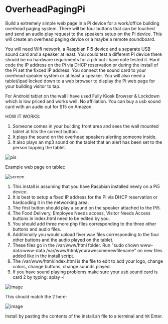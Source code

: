 # OverheadPagingPi

Build a extremely simple web page in a Pi device for a work/office building overhead paging system. There will be four buttons that can be touched and send an audio play request to the speakers setup on the Pi device. This will create an overhead paging device or a maybe a remote soundboard. 

You will need Wifi network, a Raspbian Pi5 device and a separate USB sound card and a speaker at least. You could test a different Pi device there should be no hardware requriments for a pi5 but i have note tested it. Hard code the IP address on the Pi via DHCP reservation or during the install of the Pi set the fixced IP address. You connect the sound card to your overhead speaker system or at least a speaker. You will also need a tablet/ipad locked down to a web browser to display the Pi web page for your building visitor to tap. 

For Android tablet on the wall I have used Fully Kiosk Browser & Lockdown which is low priced and works well. No affiliation. You can buy a usb sound card with an audio out for $15 on Amazon. 

HOW IT WORKS:
1. Someone comes in your building front area and sees the wall mounted tablet at hits the correct button.
2. It plays the sound on the overhead speakers alerting someone inside.
3. It also plays an mp3 sound on the tablet that an alert has been set to the person tapping the tablet. 



![pis](https://github.com/ugotapi/overheadpagingpi/assets/14945441/099944ce-097d-4dd9-b0f6-489bae12e737)





Example web page on tablet:

 ![screen](https://github.com/ugotapi/overheadpagingpi/assets/14945441/cb2b8f8b-0c1b-4678-8a38-076fe587217f)



1. This install is assuming that you have Raspbian installed newly on a Pi5 device.
2. It is best to setup a fixed IP address for the Pi via DHCP reservation or hardcoding it in the networking area. 
3. The first button should play a sound on the speaker attached to the Pi5. 
4. The Food Delivery, Employee Needs access, Visitor Needs Access buttons in index.html need to be edited by you.
5. You should add three more php files corresponding to the three other buttons and audio files. 
6. Additionally you would upload fiver wav files corresponding to the four other buttons and the audio played on the tablet.
7. These files go in the /var/www/html folder. Run "sudo chown www-data:www-data /var/www/html/yourawesomenewfilename" on new files added like in the install script. 
8. The /var/www/html/index.html is the file to edit to add your logo, change colors, change buttons, change sounds played.
9. If you have sound playing problems make sure your usb sound card is card 2 by typing: aplay -l

  ![image](https://github.com/ugotapi/overheadpagingpi/assets/14945441/4b268538-7cf9-4df8-88a4-6382abdedda5)


   This should match the 2 here:

   ![image](https://github.com/ugotapi/overheadpagingpi/assets/14945441/7e672b41-8303-431a-9e77-a98406c02eb3)



  

Install by pasting the contents of the install.sh file to a terminal and hit Enter. 


   



